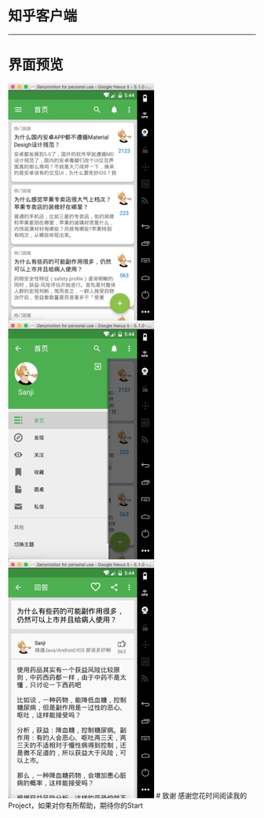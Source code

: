# 知乎客户端
---
# 界面预览
 <img src="https://github.com/50kg/ZhiHuProjectDemo/blob/master/images/img1.png" width = "297" height = "482"/>
 <img src="https://github.com/50kg/ZhiHuProjectDemo/blob/master/images/img2.png" width = "297" height = "482" />
 <img src="https://github.com/50kg/ZhiHuProjectDemo/blob/master/images/img3.png" width = "297" height = "482" />
# 致谢
感谢您花时间阅读我的Project，如果对你有所帮助，期待你的Start
